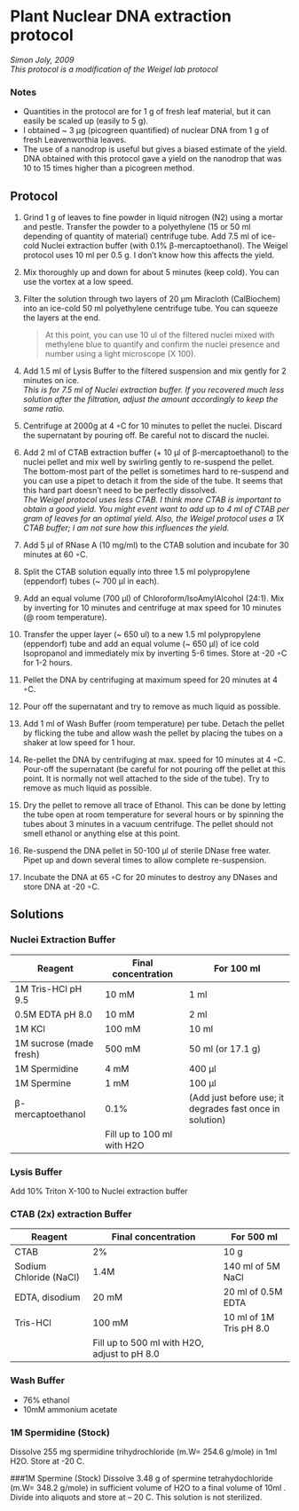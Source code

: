 # Plant Nuclear DNA extraction protocol
*Simon Joly, 2009*  
*This protocol is a modification of the Weigel lab protocol*

### Notes
* Quantities in the protocol are for 1 g of fresh leaf material, but it can easily be scaled up (easily to 5 g).
* I obtained ~ 3 µg (picogreen quantified) of nuclear DNA from 1 g of fresh Leavenworthia leaves.
* The use of a nanodrop is useful but gives a biased estimate of the yield. DNA obtained with this protocol gave a yield on the nanodrop that was 10 to 15 times higher than a picogreen method. 

## Protocol
1. Grind 1 g of leaves to fine powder in liquid nitrogen (N2) using a mortar and pestle. Transfer the powder to a polyethylene (15 or 50 ml depending of quantity of material) centrifuge tube. Add 7.5 ml of ice-cold Nuclei extraction buffer (with 0.1% β-mercaptoethanol).
The Weigel protocol uses 10 ml per 0.5 g. I don’t know how this affects the yield.
2. Mix thoroughly up and down for about 5 minutes (keep cold). You can use the vortex at a low speed.
3. Filter the solution through two layers of 20 µm Miracloth (CalBiochem) into an ice-cold 50 ml polyethylene centrifuge tube. You can squeeze the layers at the end.  

   >At this point, you can use 10 ul of the filtered nuclei mixed with methylene blue to quantify and confirm the nuclei presence and number using a light microscope (X 100).
4. Add 1.5 ml of Lysis Buffer to the filtered suspension and mix gently for 2 minutes on ice.  
   *This is for 7.5 ml of Nuclei extraction buffer. If you recovered much less solution after the filtration, adjust the amount accordingly to keep the same ratio.*
5. Centrifuge at 2000g at 4 ◦C for 10 minutes to pellet the nuclei. Discard the supernatant by pouring off. Be careful not to discard the nuclei.
6. Add 2 ml of CTAB extraction buffer (+ 10 µl of β-mercaptoethanol) to the nuclei pellet and mix well by swirling gently to re-suspend the pellet. The bottom-most part of the pellet is sometimes hard to re-suspend and you can use a pipet to detach it from the side of the tube. It seems that this hard part doesn’t need to be perfectly dissolved.  
   *The Weigel protocol uses less CTAB. I think more CTAB is important to obtain a good yield. You might event want to add up to 4 ml of CTAB per gram of leaves for an optimal yield. Also, the Weigel protocol uses a 1X CTAB buffer; I am not sure how this influences the yield.*
7. Add 5 µl of RNase A (10 mg/ml) to the CTAB solution and incubate for 30 minutes at 60 ◦C.
8. Split the CTAB solution equally into three 1.5 ml polypropylene (eppendorf) tubes (~ 700 µl in each).
9. Add an equal volume (700 µl) of Chloroform/IsoAmylAlcohol (24:1). Mix by inverting for 10 minutes and centrifuge at max speed for 10 minutes (@ room temperature).
10. Transfer the upper layer (~ 650 ul) to a new 1.5 ml polypropylene (eppendorf) tube and add an equal volume (~ 650 µl) of ice cold Isopropanol and immediately mix by inverting 5-6 times. Store at -20 ◦C for 1-2 hours.
11. Pellet the DNA by centrifuging at maximum speed for 20 minutes at 4 ◦C.
12. Pour off the supernatant and try to remove as much liquid as possible.
13. Add 1 ml of Wash Buffer (room temperature) per tube. Detach the pellet by flicking the tube and allow wash the pellet by placing the tubes on a shaker at low speed for 1 hour.
14. Re-pellet the DNA by centrifuging at max. speed for 10 minutes at 4 ◦C. Pour-off the supernatant (be careful for not pouring off the pellet at this point. It is normally not well attached to the side of the tube). Try to remove as much liquid as possible.
15. Dry the pellet to remove all trace of Ethanol. This can be done by letting the tube open at room temperature for several hours or by spinning the tubes about 3 minutes in a vacuum centrifuge. The pellet should not smell ethanol or anything else at this point.
16. Re-suspend the DNA pellet in 50-100 µl of sterile DNase free water. Pipet up and down several times to allow complete re-suspension.
17. Incubate the DNA at 65 ◦C for 20 minutes to destroy any DNases and store DNA at -20 ◦C.

## Solutions

### Nuclei Extraction Buffer

Reagent | Final concentration | For 100 ml
------- | ------------------- | ----------
1M Tris-HCl pH 9.5 | 10 mM | 1 ml
0.5M EDTA pH 8.0 | 10 mM | 2 ml
1M KCl | 100 mM | 10 ml
1M sucrose (made fresh) | 500 mM | 50 ml (or 17.1 g)
1M Spermidine | 4 mM | 400 µl
1M Spermine | 1 mM | 100 µl
β-mercaptoethanol | 0.1% | (Add just before use; it degrades fast once in solution)
 | | Fill up to 100 ml with H2O

### Lysis Buffer
Add 10% Triton X-100 to Nuclei extraction buffer

### CTAB (2x) extraction Buffer

Reagent | Final concentration | For 500 ml
------- | ------------------- | ----------
CTAB | 2% | 10 g
Sodium Chloride (NaCl) | 1.4M | 140 ml of 5M NaCl
EDTA, disodium | 20 mM | 20 ml of 0.5M EDTA
Tris-HCl | 100 mM | 10 ml of 1M Tris pH 8.0
 | | Fill up to 500 ml with H2O, adjust to pH 8.0

### Wash Buffer
* 76% ethanol
* 10mM ammonium acetate

### 1M Spermidine (Stock)
Dissolve 255 mg spermidine trihydrochloride (m.W= 254.6 g/mole) in 1ml H2O. Store at -20 C. 

###1M Spermine (Stock)
Dissolve 3.48 g of spermine tetrahydochloride (m.W= 348.2 g/mole) in sufficient volume of H2O to a final volume of 10ml . Divide into aliquots and store at – 20 C. This solution is not sterilized.
